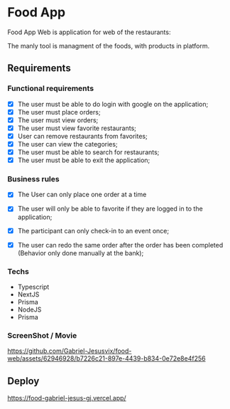 # Food App

Food App Web is application for web of the restaurants:

The manly tool is managment of the foods, with products in platform. 

## Requirements

### Functional requirements

- [x] The user must be able to do login with google on the application;
- [x] The user must place orders;
- [x] The user must view orders;
- [x] The user must view favorite restaurants;
- [x] User can remove restaurants from favorites;
- [x] The user can view the categories;
- [x] The user must be able to search for restaurants;
- [x] The user must be able to exit the application;

### Business rules

- [x] The User can only place one order at a time
- [x] The user will only be able to favorite if they are logged in to the application;
- [x] The participant can only check-in to an event once;
- [x] The user can redo the same order after the order has been completed (Behavior only done manually at the bank);


### Techs
 - Typescript
 - NextJS 
 - Prisma
 - NodeJS
 - Prisma

### ScreenShot / Movie


https://github.com/Gabriel-Jesusvix/food-web/assets/62946928/b7226c21-897e-4439-b834-0e72e8e4f256


## Deploy

https://food-gabriel-jesus-gj.vercel.app/
